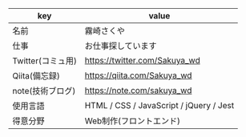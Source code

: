 | key | value |
-|-
| 名前 | 霧崎さくや |
| 仕事 | お仕事探しています |
| Twitter(コミュ用) | https://twitter.com/Sakuya_wd|
| Qiita(備忘録) | https://qiita.com/Sakuya_wd|
| note(技術ブログ) |https://note.com/sakuya_wd|
| 使用言語 | HTML / CSS / JavaScript / jQuery / Jest | 
| 得意分野 | Web制作(フロントエンド)|



